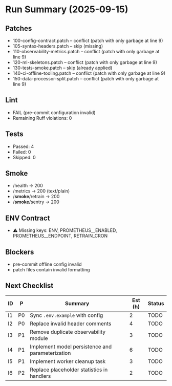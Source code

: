 # Run Summary (2025-09-15)

## Patches
- 100-config-contract.patch – conflict (patch with only garbage at line 9)
- 105-syntax-headers.patch – skip (missing)
- 110-observability-metrics.patch – conflict (patch with only garbage at line 9)
- 120-ml-skeletons.patch – conflict (patch with only garbage at line 9)
- 130-tests-smoke.patch – skip (already applied)
- 140-ci-offline-tooling.patch – conflict (patch with only garbage at line 9)
- 150-data-processor-split.patch – conflict (patch with only garbage at line 9)

## Lint
- FAIL (pre-commit configuration invalid)
- Remaining Ruff violations: 0

## Tests
- Passed: 4
- Failed: 0
- Skipped: 0

## Smoke
- /health → 200
- /metrics → 200 (text/plain)
- /__smoke__/retrain → 200
- /__smoke__/sentry → 200

## ENV Contract
- ⚠️ Missing keys: ENV, PROMETHEUS__ENABLED, PROMETHEUS__ENDPOINT, RETRAIN_CRON

## Blockers
- pre-commit offline config invalid
- patch files contain invalid formatting

## Next Checklist
| ID | P | Summary | Est (h) | Status |
| --- | --- | --- | --- | --- |
| I1 | P0 | Sync `.env.example` with config | 2 | TODO |
| I2 | P0 | Replace invalid header comments | 4 | TODO |
| I3 | P1 | Remove duplicate observability module | 3 | TODO |
| I4 | P1 | Implement model persistence and parameterization | 6 | TODO |
| I5 | P1 | Implement worker cleanup task | 3 | TODO |
| I6 | P2 | Replace placeholder statistics in handlers | 2 | TODO |
